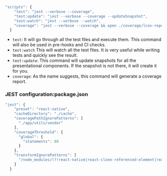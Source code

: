 ```js
"scripts": {
    "test": "jest --verbose --coverage",
    "test:update": "jest --verbose --coverage --updateSnapshot",
    "test:watch": "jest --verbose --watch",
    "coverage": "jest --verbose --coverage && open ./coverage/lcov-report/index.html",
  }
 ```
 
* `test`: It will go through all the test files and execute them. This command will also be used in pre-hooks and CI checks.
* `test:watch` This will watch all the test files. It is very useful while writing tests and quickly see the result.
* `test:update`: This command will update snapshots for all the presentational components. If the snapshot is not there, it will create it for you.
* `coverage`: As the name suggests, this command will generate a coverage report.

### JEST configuration:package.json
```js
"jest": {
    "preset": "react-native",
    "cacheDirectory": "./cache",
    "coveragePathIgnorePatterns": [
      "./app/utils/vendor"
    ],
    "coverageThreshold": {
      "global": {
        "statements": 80
      }
    },
    "transformIgnorePatterns": [
      "/node_modules/(?!react-native|react-clone-referenced-element|react-navigation)"
    ]
  }
  ```

